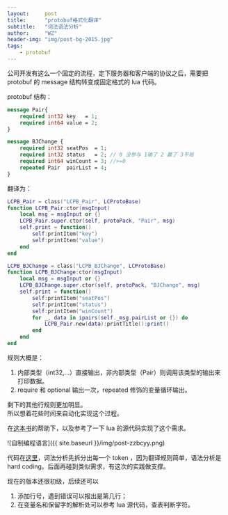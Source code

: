 ```yaml
---
layout:     post
title:      "protobuf格式化翻译"
subtitle:   "词法语法分析"
author:     "WZ"
header-img: "img/post-bg-2015.jpg"
tags:
    - protobuf
---
```


公司开发有这么一个固定的流程，定下服务器和客户端的协议之后，需要把 protobuf 的 message 结构转变成固定格式的 lua 代码。

protobuf 结构：

```protobuf
message Pair{
    required int32 key   = 1;
    required int64 value = 2;
}

message BJChange {
    required int32 seatPos  = 1;
    required int32 status   = 2; // 0 没参与 1输了 2 赢了 3平局
    required int64 winCount = 3; //>=0
    repeated Pair  pairList = 4;
}
```

翻译为：

```lua
LCPB_Pair = class("LCPB_Pair", LCProtoBase)
function LCPB_Pair:ctor(msgInput)
	local msg = msgInput or {}
	LCPB_Pair.super.ctor(self, protoPack, "Pair", msg)
	self.print = function()
		self:printItem("key")
		self:printItem("value")
	end
end

LCPB_BJChange = class("LCPB_BJChange", LCProtoBase)
function LCPB_BJChange:ctor(msgInput)
	local msg = msgInput or {}
	LCPB_BJChange.super.ctor(self, protoPack, "BJChange", msg)
	self.print = function()
		self:printItem("seatPos")
		self:printItem("status")
		self:printItem("winCount")
		for _, data in ipairs(self._msg.pairList or {}) do
			LCPB_Pair.new(data):printTitle():print()
		end
	end
end
```

规则大概是：

1. 内部类型（int32,...）直接输出，非内部类型（Pair）则调用该类型的输出来打印数据。
2. require 和 optional 输出一次，repeated 修饰的变量循环输出。

剩下的其他行规则更加明显。    
所以想着花些时间来自动化实现这个过程。

在[这本书](http://pan.baidu.com/s/1qWvgmPu)的帮助下，以及参考了一下 lua 的源代码实现了这个需求。

![自制编程语言]({{ site.baseurl }}/img/post-zzbcyy.png)

代码在[这里](https://github.com/sgamerw/pb2lua)，词法分析先拆分出每一个 token ，因为翻译规则简单，语法分析是 hard coding。后面再碰到类似需求，有这次的实践做支撑。

现在的版本还很初级，后续还可以
 
 1. 添加行号，遇到错误可以报出是第几行；
 2. 在变量名和保留字的解析处可以参考 lua 源代码，查表判断字符。